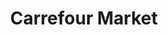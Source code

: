 ---
title: "Carrefour Market"
url: /ciudad-autonoma-de-buenos-aires/carrefour-market-avenida-corrientes-2/
shop: supermercado
---